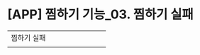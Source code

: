 # [APP] 찜하기 기능_03. 찜하기 실패

|  |  |  |  |  |  |  |  |  |
| --- | --- | --- | --- | --- | --- | --- | --- | --- |
| 찜하기 실패 | | | | | | | | |
|  | | | | | | | | |